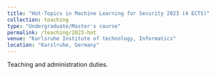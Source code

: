 ```yaml
---
title: "Hot-Topics in Machine Learning for Security 2023 (4 ECTS)"
collection: teaching
type: "Undergraduate/Master's course"
permalink: /teaching/2023-hot
venue: "Karlsruhe Institute of technology, Informatics"
location: "Karslruhe, Germany"
---
```


Teaching and administration duties.
